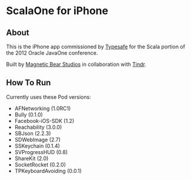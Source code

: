 # ScalaOne for iPhone

## About
This is the iPhone app commissioned by [Typesafe](http://www.typesafe.com) for the Scala portion of the 2012 Oracle JavaOne conference.

Built by [Magnetic Bear Studios](http://magneticbear.com) in collaboration with [Tindr](http://tindr.co).

## How To Run

Currently uses these Pod versions:

* AFNetworking (1.0RC1)
* Bully (0.1.0)
* Facebook-iOS-SDK (1.2)
* Reachability (3.0.0)
* SBJson (2.2.3)
* SDWebImage (2.7)
* SSKeychain (0.1.4)
* SVProgressHUD (0.8)
* ShareKit (2.0)
* SocketRocket (0.2.0)
* TPKeyboardAvoiding (0.0.1)